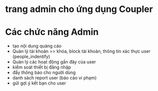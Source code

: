# trang admin cho ứng dụng Coupler

# Các chức năng Admin
- tạo nội dung quảng cáo
- Quản lý tài khoản >> khóa, block tài khoản, thông tin xác thực user (people_indentify)
- Quản lý các hoạt động gần đây của user
- kiểm soát thiết bị đăng nhập
- đẩy thông báo cho người dùng
- danh sách report user (báo cáo vi phạm)
- gửi gợi ý kết bạn cho user

